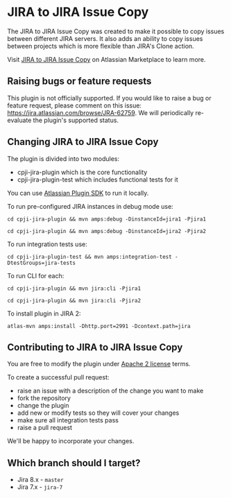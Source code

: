 JIRA to JIRA Issue Copy
============

The JIRA to JIRA Issue Copy was created to make it possible to copy issues between different JIRA servers. It also adds an ability to copy issues between projects which is more flexible than JIRA's Clone action.

Visit [JIRA to JIRA Issue Copy](https://marketplace.atlassian.com/plugins/com.atlassian.cpji.cpji-jira-plugin) on Atlassian Marketplace to learn more. 

Raising bugs or feature requests
-----------------
This plugin is not officially supported. If you would like to raise a bug or feature request, please comment on this issue: https://jira.atlassian.com/browse/JRA-62759. We will periodically re-evaluate the plugin's supported status.

Changing JIRA to JIRA Issue Copy
-----------------

The plugin is divided into two modules:

* cpji-jira-plugin which is the core functionality
* cpji-jira-plugin-test which includes functional tests for it

You can use [Atlassian Plugin SDK](http://confluence.atlassian.com/display/DEVNET/Developing+your+Plugin+using+the+Atlassian+Plugin+SDK) to run it locally.

To run pre-configured JIRA instances in debug mode use:

`cd cpji-jira-plugin && mvn amps:debug -DinstanceId=jira1 -Pjira1`

`cd cpji-jira-plugin && mvn amps:debug -DinstanceId=jira2 -Pjira2`

To run integration tests use:

`cd cpji-jira-plugin-test && mvn amps:integration-test -DtestGroups=jira-tests`

To run CLI for each:

`cd cpji-jira-plugin && mvn jira:cli -Pjira1`

`cd cpji-jira-plugin && mvn jira:cli -Pjira2`

To install plugin in JIRA 2:

`atlas-mvn amps:install -Dhttp.port=2991 -Dcontext.path=jira`

Contributing to JIRA to JIRA Issue Copy
-----------------

You are free to modify the plugin under [Apache 2 license](LICENSE) terms.

To create a successful pull request:

* raise an issue with a description of the change you want to make
* fork the repository
* change the plugin
* add new or modify tests so they will cover your changes
* make sure all integration tests pass
* raise a pull request

We'll be happy to incorporate your changes.

Which branch should I target?
-----------------
- Jira 8.x - `master`
- Jira 7.x - `jira-7`

